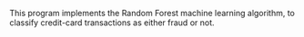 This program implements the Random Forest machine learning algorithm, to classify credit-card transactions as either fraud or not.
